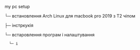 my pc setup

└─ встановлення Arch Linux для macbook pro 2019 з T2 чіпом

   ├─ інстркукія
   
   └─ встаровлення програм і налаштування
   
      └─ і
